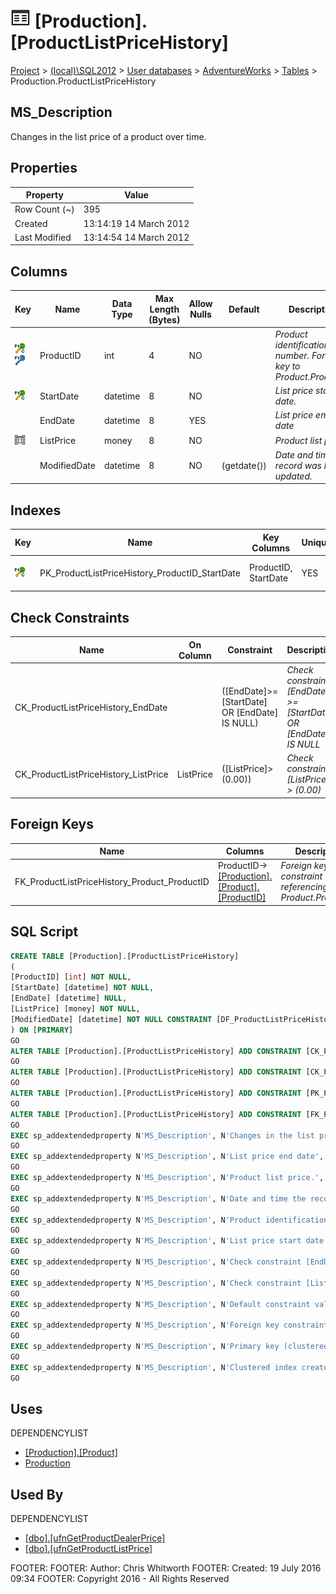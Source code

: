 
# ![Tables](../../../../Images/Table32.png) [Production].[ProductListPriceHistory]

[Project](../../../../index.md) > [(local)\\SQL2012](../../../index.md) > [User databases](../../index.md) > [AdventureWorks](../index.md) > [Tables](Tables_.md) > Production.ProductListPriceHistory

## <a name="#description"></a>MS_Description
Changes in the list price of a product over time.
## <a name="#properties"></a>Properties

| Property | Value |
|---|---|
| Row Count (~) | 395 |
| Created | 13:14:19 14 March 2012 |
| Last Modified | 13:14:54 14 March 2012 |


## <a name="#columns"></a>Columns

| Key | Name | Data Type | Max Length (Bytes) | Allow Nulls | Default | Description |
|---|---|---|---|---|---|---|
| [![Cluster Primary Key PK_ProductListPriceHistory_ProductID_StartDate: ProductID\\StartDate](../../../../Images/pkcluster.png)](#indexes)[![Foreign Keys FK_ProductListPriceHistory_Product_ProductID: [Production].[Product].ProductID](../../../../Images/fk.png)](#foreignkeys) | ProductID | int | 4 | NO |  | _Product identification number. Foreign key to Product.ProductID_ |
| [![Cluster Primary Key PK_ProductListPriceHistory_ProductID_StartDate: ProductID\\StartDate](../../../../Images/pkcluster.png)](#indexes) | StartDate | datetime | 8 | NO |  | _List price start date._ |
|  | EndDate | datetime | 8 | YES |  | _List price end date_ |
| [![Check Constraints CK_ProductListPriceHistory_ListPrice : ([ListPrice]>(0.00))](../../../../Images/c-constraint.png)](#checkconstraints) | ListPrice | money | 8 | NO |  | _Product list price._ |
|  | ModifiedDate | datetime | 8 | NO | (getdate()) | _Date and time the record was last updated._ |


## <a name="#indexes"></a>Indexes

| Key | Name | Key Columns | Unique | Description |
|---|---|---|---|---|
| [![Cluster Primary Key PK_ProductListPriceHistory_ProductID_StartDate: ProductID\\StartDate](../../../../Images/pkcluster.png)](#indexes) | PK_ProductListPriceHistory_ProductID_StartDate | ProductID, StartDate | YES | _Primary key (clustered) constraint_ |


## <a name="#checkconstraints"></a>Check Constraints

| Name | On Column | Constraint | Description |
|---|---|---|---|
| CK_ProductListPriceHistory_EndDate |  | ([EndDate]>=[StartDate] OR [EndDate] IS NULL) | _Check constraint [EndDate] >= [StartDate] OR [EndDate] IS NULL_ |
| CK_ProductListPriceHistory_ListPrice | ListPrice | ([ListPrice]>(0.00)) | _Check constraint [ListPrice] > (0.00)_ |


## <a name="#foreignkeys"></a>Foreign Keys

| Name | Columns | Description |
|---|---|---|
| FK_ProductListPriceHistory_Product_ProductID | ProductID->[[Production].[Product].[ProductID]](Product.md) | _Foreign key constraint referencing Product.ProductID._ |


## <a name="#sqlscript"></a>SQL Script
```sql
CREATE TABLE [Production].[ProductListPriceHistory]
(
[ProductID] [int] NOT NULL,
[StartDate] [datetime] NOT NULL,
[EndDate] [datetime] NULL,
[ListPrice] [money] NOT NULL,
[ModifiedDate] [datetime] NOT NULL CONSTRAINT [DF_ProductListPriceHistory_ModifiedDate] DEFAULT (getdate())
) ON [PRIMARY]
GO
ALTER TABLE [Production].[ProductListPriceHistory] ADD CONSTRAINT [CK_ProductListPriceHistory_EndDate] CHECK (([EndDate]>=[StartDate] OR [EndDate] IS NULL))
GO
ALTER TABLE [Production].[ProductListPriceHistory] ADD CONSTRAINT [CK_ProductListPriceHistory_ListPrice] CHECK (([ListPrice]>(0.00)))
GO
ALTER TABLE [Production].[ProductListPriceHistory] ADD CONSTRAINT [PK_ProductListPriceHistory_ProductID_StartDate] PRIMARY KEY CLUSTERED  ([ProductID], [StartDate]) ON [PRIMARY]
GO
ALTER TABLE [Production].[ProductListPriceHistory] ADD CONSTRAINT [FK_ProductListPriceHistory_Product_ProductID] FOREIGN KEY ([ProductID]) REFERENCES [Production].[Product] ([ProductID])
GO
EXEC sp_addextendedproperty N'MS_Description', N'Changes in the list price of a product over time.', 'SCHEMA', N'Production', 'TABLE', N'ProductListPriceHistory', NULL, NULL
GO
EXEC sp_addextendedproperty N'MS_Description', N'List price end date', 'SCHEMA', N'Production', 'TABLE', N'ProductListPriceHistory', 'COLUMN', N'EndDate'
GO
EXEC sp_addextendedproperty N'MS_Description', N'Product list price.', 'SCHEMA', N'Production', 'TABLE', N'ProductListPriceHistory', 'COLUMN', N'ListPrice'
GO
EXEC sp_addextendedproperty N'MS_Description', N'Date and time the record was last updated.', 'SCHEMA', N'Production', 'TABLE', N'ProductListPriceHistory', 'COLUMN', N'ModifiedDate'
GO
EXEC sp_addextendedproperty N'MS_Description', N'Product identification number. Foreign key to Product.ProductID', 'SCHEMA', N'Production', 'TABLE', N'ProductListPriceHistory', 'COLUMN', N'ProductID'
GO
EXEC sp_addextendedproperty N'MS_Description', N'List price start date.', 'SCHEMA', N'Production', 'TABLE', N'ProductListPriceHistory', 'COLUMN', N'StartDate'
GO
EXEC sp_addextendedproperty N'MS_Description', N'Check constraint [EndDate] >= [StartDate] OR [EndDate] IS NULL', 'SCHEMA', N'Production', 'TABLE', N'ProductListPriceHistory', 'CONSTRAINT', N'CK_ProductListPriceHistory_EndDate'
GO
EXEC sp_addextendedproperty N'MS_Description', N'Check constraint [ListPrice] > (0.00)', 'SCHEMA', N'Production', 'TABLE', N'ProductListPriceHistory', 'CONSTRAINT', N'CK_ProductListPriceHistory_ListPrice'
GO
EXEC sp_addextendedproperty N'MS_Description', N'Default constraint value of GETDATE()', 'SCHEMA', N'Production', 'TABLE', N'ProductListPriceHistory', 'CONSTRAINT', N'DF_ProductListPriceHistory_ModifiedDate'
GO
EXEC sp_addextendedproperty N'MS_Description', N'Foreign key constraint referencing Product.ProductID.', 'SCHEMA', N'Production', 'TABLE', N'ProductListPriceHistory', 'CONSTRAINT', N'FK_ProductListPriceHistory_Product_ProductID'
GO
EXEC sp_addextendedproperty N'MS_Description', N'Primary key (clustered) constraint', 'SCHEMA', N'Production', 'TABLE', N'ProductListPriceHistory', 'CONSTRAINT', N'PK_ProductListPriceHistory_ProductID_StartDate'
GO
EXEC sp_addextendedproperty N'MS_Description', N'Clustered index created by a primary key constraint.', 'SCHEMA', N'Production', 'TABLE', N'ProductListPriceHistory', 'INDEX', N'PK_ProductListPriceHistory_ProductID_StartDate'
GO

```

## <a name="#uses"></a>Uses
DEPENDENCYLIST
* [[Production].[Product]](Product.md)
* [Production](../Security/Schemas/Production.md)


## <a name="#usedby"></a>Used By
DEPENDENCYLIST
* [[dbo].[ufnGetProductDealerPrice]](../Programmability/Functions/Scalar-valued_Functions/ufnGetProductDealerPrice.md)
* [[dbo].[ufnGetProductListPrice]](../Programmability/Functions/Scalar-valued_Functions/ufnGetProductListPrice.md)

FOOTER: FOOTER: Author:  Chris Whitworth
FOOTER: Created: 19 July 2016 09:34
FOOTER: Copyright 2016 - All Rights Reserved


